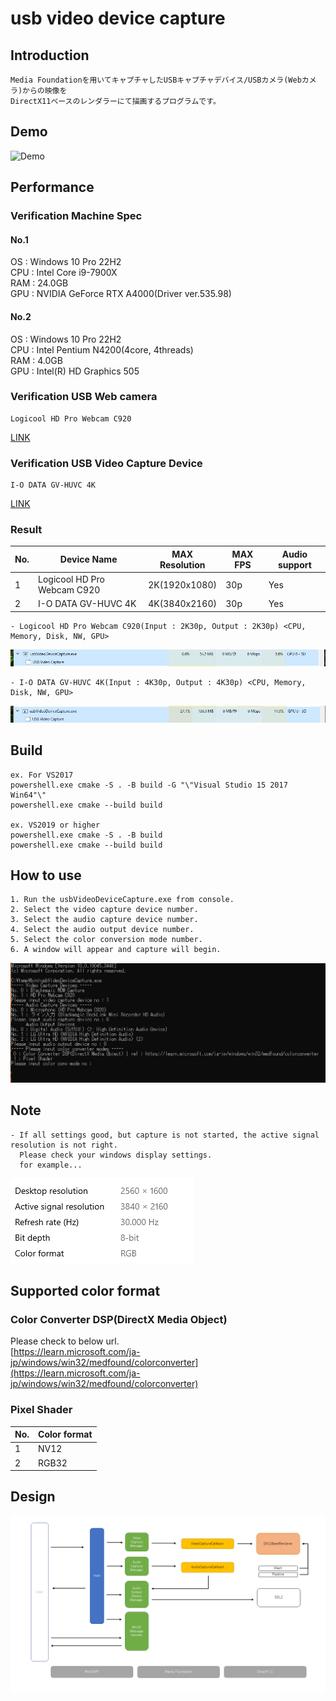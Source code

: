 
# usb video device capture

## Introduction

    Media Foundationを用いてキャプチャしたUSBキャプチャデバイス/USBカメラ(Webカメラ)からの映像を  
    DirectX11ベースのレンダラーにて描画するプログラムです。  

## Demo
![Demo](https://github.com/IwachanOrigin/usb_video_device_capture/blob/7e322b10cec8068fdbce67ee17c9daf15a2a1a02/doc/images/demo.gif)

## Performance

### Verification Machine Spec

#### No.1  

OS  : Windows 10 Pro 22H2  
CPU : Intel Core i9-7900X  
RAM : 24.0GB  
GPU : NVIDIA GeForce RTX A4000(Driver ver.535.98)  

#### No.2  

OS  : Windows 10 Pro 22H2  
CPU : Intel Pentium N4200(4core, 4threads)  
RAM : 4.0GB  
GPU : Intel(R) HD Graphics 505  

### Verification USB Web camera

    Logicool HD Pro Webcam C920
[LINK](https://www.logicool.co.jp/ja-jp/products/webcams/hd-pro-webcam-c920n.960-001261.html)

### Verification USB Video Capture Device

    I-O DATA GV-HUVC 4K
[LINK](https://www.iodata.jp/product/av/capture/gv-huvc4k/index.htm)

### Result

| No. | Device Name                 | MAX Resolution | MAX FPS | Audio support |
|-----|-----------------------------|----------------|---------|---------------|
| 1   | Logicool HD Pro Webcam C920 | 2K(1920x1080)  | 30p     | Yes           |
| 2   | I-O DATA GV-HUVC 4K         | 4K(3840x2160)  | 30p     | Yes           |

    - Logicool HD Pro Webcam C920(Input : 2K30p, Output : 2K30p) <CPU, Memory, Disk, NW, GPU>
![input_output_2k30p](https://github.com/IwachanOrigin/usb_video_device_capture/blob/eb5f8f47a906f8a32875bbc672d39c4b7e0965cb/doc/images/input_output_2k30p.png)

    - I-O DATA GV-HUVC 4K(Input : 4K30p, Output : 4K30p) <CPU, Memory, Disk, NW, GPU>
![input_4k30p_output_4k30p](https://github.com/IwachanOrigin/usb_video_device_capture/blob/1c87211e987152a1df2e078f34ca713460537169/doc/images/input_output_4k30p.png)

## Build

    ex. For VS2017  
    powershell.exe cmake -S . -B build -G "\"Visual Studio 15 2017 Win64"\"  
    powershell.exe cmake --build build  

    ex. VS2019 or higher  
    powershell.exe cmake -S . -B build  
    powershell.exe cmake --build build  

## How to use

    1. Run the usbVideoDeviceCapture.exe from console.  
    2. Select the video capture device number.  
    3. Select the audio capture device number.  
    4. Select the audio output device number.  
    5. Select the color conversion mode number.  
    6. A window will appear and capture will begin.  

![how_to_use](https://github.com/IwachanOrigin/usb_video_device_capture/blob/1fa0ac7ecec934c6080774b6735a5660707b00aa/doc/images/how_to_use.png)

## Note

    - If all settings good, but capture is not started, the active signal resolution is not right.  
      Please check your windows display settings.  
      for example...  
![active_signal_resolution](https://github.com/IwachanOrigin/usb_video_device_capture/blob/1fa0ac7ecec934c6080774b6735a5660707b00aa/doc/images/active_signal_resolution.png)

## Supported color format

### Color Converter DSP(DirectX Media Object)

Please check to below url.  
[https://learn.microsoft.com/ja-jp/windows/win32/medfound/colorconverter](https://learn.microsoft.com/ja-jp/windows/win32/medfound/colorconverter)  

### Pixel Shader

| No. | Color format |
|-----|--------------|
| 1   | NV12         |
| 2   | RGB32        |

## Design

![design](https://github.com/IwachanOrigin/usb_video_device_capture/blob/9dcf10dcd3e06da4cf24942abb2c5eb694b5099f/doc/images/design.png)

